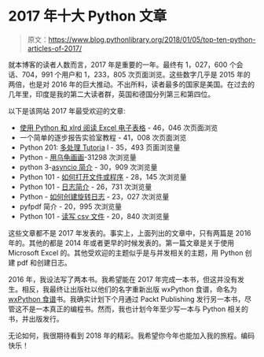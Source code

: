 # 2017 年十大 Python 文章

> 原文：<https://www.blog.pythonlibrary.org/2018/01/05/top-ten-python-articles-of-2017/>

就本博客的读者人数而言，2017 年是重要的一年。最终有 1，027，600 个会话、704，991 个用户和 1，233，805 次页面浏览。这些数字几乎是 2015 年的两倍，也是对 2016 年的巨大推动。不出所料，读者最多的国家是美国。在过去的几年里，印度是我的第二大读者群，英国和德国分列第三和第四位。

以下是该网站 2017 年最受欢迎的文章:

*   [使用 Python 和 xlrd 阅读 Excel 电子表格](https://www.blog.pythonlibrary.org/2014/04/30/reading-excel-spreadsheets-with-python-and-xlrd/) - 46，046 次页面浏览
*   一个简单的逐步报告实验室教程 - 41，008 次页面浏览
*   Python 201: [多处理 Tutoria](https://www.blog.pythonlibrary.org/2016/08/02/python-201-a-multiprocessing-tutorial/) l - 35，493 页面浏览量
*   Python - [用乌龟画画](https://www.blog.pythonlibrary.org/2012/08/06/python-using-turtles-for-drawing/)-31298 次浏览量
*   python 3-[asyncio 简介](https://www.blog.pythonlibrary.org/2016/07/26/python-3-an-intro-to-asyncio/) - 30，909 次浏览量
*   Python 101 - [如何打开文件或程序](https://www.blog.pythonlibrary.org/2010/09/04/python-101-how-to-open-a-file-or-program/) - 28，145 次浏览量
*   Python 101 - [日志简介](https://www.blog.pythonlibrary.org/2012/08/02/python-101-an-intro-to-logging/) - 26，731 次浏览量
*   Python - [如何创建旋转日志](https://www.blog.pythonlibrary.org/2014/02/11/python-how-to-create-rotating-logs/) - 23，027 次浏览量
*   pyfpdf 简介 - 20，995 次浏览量
*   Python 101 - [读写 csv 文件](https://www.blog.pythonlibrary.org/2014/02/26/python-101-reading-and-writing-csv-files/) - 20，840 次浏览量

这些文章都不是 2017 年发表的。事实上，上面列出的文章中，只有两篇是 2016 年的。其他的都是 2014 年或者更早的时候发表的。第一篇文章是关于使用 Microsoft Excel 的。其他受欢迎的主题似乎是与并发相关的主题，用 Python 创建 pdf 和创建日志。

2016 年，我设法写了两本书。我希望能在 2017 年完成一本书，但这并没有发生。相反，我最终让出版社以他们的名字重新出版 wxPython 食谱，命名为 [wxPython 食谱](https://www.blog.pythonlibrary.org/2017/12/19/wxpython-recipes-book-release/)书。我确实计划下个月通过 Packt Publishing 发行另一本书，尽管这不是一本真正的编程书。然而，我也计划今年至少写一本与 Python 相关的书，并出版发行。

无论如何，我很期待看到 2018 年的精彩。我希望你今年也能加入我的旅程。编码快乐！